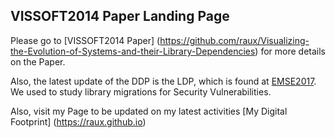 ## VISSOFT2014 Paper Landing Page

Please go to [VISSOFT2014 Paper] (https://github.com/raux/Visualizing-the-Evolution-of-Systems-and-their-Library-Dependencies) for more details on the Paper.

Also, the latest update of the DDP is the LDP, which is found at [EMSE2017](https://github.com/raux/Impact-of-Security-Advisories-on-Library-Migrations). We used to study library migrations for Security Vulnerabilities.

Also, visit my Page to be updated on my latest activities [My Digital Footprint] (https://raux.github.io)
